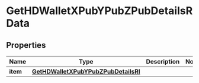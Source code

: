 

# GetHDWalletXPubYPubZPubDetailsRData


## Properties

| Name | Type | Description | Notes |
|------------ | ------------- | ------------- | -------------|
|**item** | [**GetHDWalletXPubYPubZPubDetailsRI**](GetHDWalletXPubYPubZPubDetailsRI.md) |  |  |



